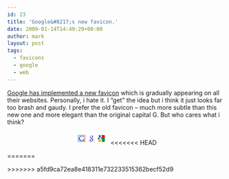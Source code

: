 ```yaml
---
id: 23
title: 'Google&#8217;s new favicon.'
date: 2009-01-14T14:49:29+00:00
author: mark
layout: post
tags:
  - favicons
  - google
  - web
---
```

<a href="http://googleblog.blogspot.com/2009/01/googles-new-favicon.html" target="_blank">Google has implemented a new favicon</a> which is gradually appearing on all their websites. Personally, i hate it. I &#8220;get&#8221; the idea but i think it just looks far too brash and gaudy. I prefer the old favicon &#8211; much more subtle than this new one and more elegant than the original capital G. But who cares what i think?

<p style="text-align: center;">
  <img class="size-full wp-image-24 aligncenter" title="googlefavicons" src="/images/fromwp/2009/01/googlefavicons.png" alt="google's favicons" width="80" height="31" />
<<<<<<< HEAD
</p>
=======
</p>
>>>>>>> a5fd9ca72ea8e418311e732233515362becf52d9
